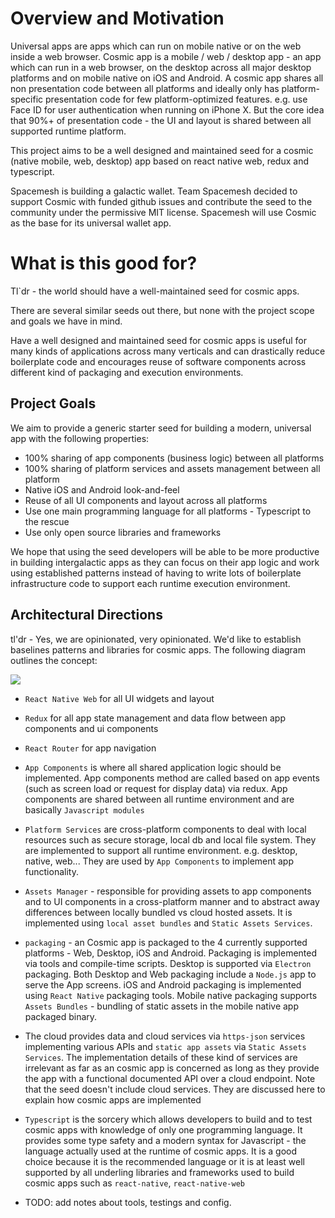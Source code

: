 # Overview and Motivation
Universal apps are apps which can run on mobile native or on the web inside a web browser.
Cosmic app is a mobile / web / desktop app - an app which can run in a web browser, on the desktop across all major desktop platforms and on mobile native on iOS and Android. A cosmic app shares all non presentation code between all platforms and ideally only has platform-specific presentation code for few platform-optimized features. e.g. use Face ID for user authentication when running on iPhone X. But the core idea that 90%+ of presentation code - the UI and layout is shared between all supported runtime platform.

This project aims to be a well designed and maintained seed for a cosmic (native mobile, web, desktop) app based on react native web, redux and typescript.

Spacemesh is building a galactic wallet. Team Spacemesh decided to support Cosmic with funded github issues and contribute the seed to the community under the permissive MIT license. Spacemesh will use Cosmic as the base for its universal wallet app.

# What is this good for?
Tl`dr - the world should have a well-maintained seed for cosmic apps.

There are several similar seeds out there, but none with the project scope and goals we have in mind.

Have a well designed and maintained seed for cosmic apps is useful for many kinds of applications across many verticals and can drastically reduce boilerplate code and encourages reuse of software components across different kind of packaging and execution environments.

## Project Goals
We aim to provide a generic starter seed for building a modern, universal app with the following properties:
- 100% sharing of app components (business logic) between all platforms
- 100% sharing of platform services and assets management between all platform
- Native iOS and Android look-and-feel
- Reuse of all UI components and layout across all platforms
- Use one main programming language for all platforms - Typescript to the rescue
- Use only open source libraries and frameworks

We hope that using the seed developers will be able to be more productive in building intergalactic apps as they can focus on their app logic and work using established patterns instead of having to write lots of boilerplate infrastructure code to support each runtime execution environment.

## Architectural Directions

tl'dr - Yes, we are opinionated, very opinionated. We'd like to establish baselines patterns and libraries for cosmic apps. The following diagram outlines the concept:

![](https://raw.githubusercontent.com/spacemeshos/cosmic/master/arch_figure.png)

- `React Native Web` for all UI widgets and layout

- `Redux` for all app state management and data flow between app components and ui components

- `React Router` for app navigation

- `App Components` is where all shared application logic should be implemented. App components method are called based on app events (such as screen load or request for display data) via redux. App components are shared between all runtime environment and are basically `Javascript modules`

- `Platform Services` are cross-platform components to deal with local resources such as secure storage, local db and local file system. They are implemented to support all runtime environment. e.g. desktop, native, web... They are used by `App Components` to implement app functionality.

- `Assets Manager` - responsible for providing assets to app components and to UI components in a cross-platform manner and to abstract away differences between locally bundled vs cloud hosted assets. It is implemented using `local asset bundles` and `Static Assets Services`.

- `packaging` - an Cosmic app is packaged to the 4 currently supported platforms - Web, Desktop, iOS and Android. Packaging is implemented via tools and compile-time scripts. Desktop is supported via `Electron` packaging. Both Desktop and Web packaging include a `Node.js` app to serve the App screens. iOS and Android packaging is implemented using `React Native` packaging tools. Mobile native packaging supports `Assets Bundles` - bundling of static assets in the mobile native app packaged binary.

- The cloud provides data and cloud services via `https-json` services implementing various APIs and `static app assets` via `Static Assets Services`. The implementation details of these kind of services are irrelevant as far as an cosmic app is concerned as long as they provide the app with a functional documented API over a cloud endpoint. Note that the seed doesn't include cloud services. They are discussed here to explain how cosmic apps are implemented

- `Typescript` is the sorcery which allows developers to build and to test cosmic apps with knowledge of only one programming language. It provides some type safety and a modern syntax for Javascript - the language actually used at the runtime of cosmic apps. It is a good choice because it is the recommended language or it is at least well supported by all underling libraries and frameworks used to build cosmic apps such as `react-native`, `react-native-web`

- TODO: add notes about tools, testings and config.
